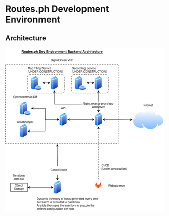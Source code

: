 # Routes.ph Development Environment

## Architecture
![Diagram](routesph_backend_architecture_dev.drawio.png "Architecture Diagram")
